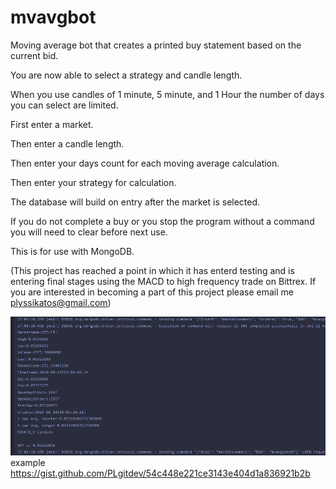 # mvavgbot
Moving average bot that creates a printed buy statement based on the current bid.

You are now able to select a strategy and candle length. 

When you use candles of 1 minute, 5 minute, and 1 Hour the number of days you can select are limited.

First enter a market.

Then enter a candle length.

Then enter your days count for each moving average calculation.

Then enter your strategy for calculation.

The database will build on entry after the market is selected.

If you do not complete a buy or you stop the program without a command you will need to clear before next use.

This is for use with MongoDB.

(This project has reached a point in which it has enterd testing and is entering final stages using the MACD to high frequency trade on Bittrex. If you are interested in becoming a part of this project please email me plyssikatos@gmail.com)


![buy](https://github.com/PLgitdev/images/blob/master/buy.PNG)
example https://gist.github.com/PLgitdev/54c448e221ce3143e404d1a836921b2b
